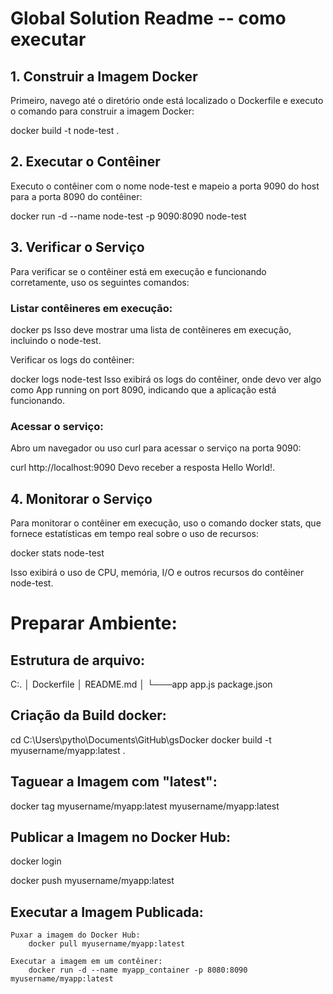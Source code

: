 # Global Solution Readme -- como executar

## 1. Construir a Imagem Docker
Primeiro, navego até o diretório onde está localizado o Dockerfile e executo o comando para construir a imagem Docker:


docker build -t node-test .


## 2. Executar o Contêiner
Executo o contêiner com o nome node-test e mapeio a porta 9090 do host para a porta 8090 do contêiner:

docker run -d --name node-test -p 9090:8090 node-test


## 3. Verificar o Serviço
Para verificar se o contêiner está em execução e funcionando corretamente, uso os seguintes comandos:

### Listar contêineres em execução:

docker ps
Isso deve mostrar uma lista de contêineres em execução, incluindo o node-test.

Verificar os logs do contêiner:

docker logs node-test
Isso exibirá os logs do contêiner, onde devo ver algo como App running on port 8090, indicando que a aplicação está funcionando.

### Acessar o serviço:
Abro um navegador ou uso curl para acessar o serviço na porta 9090:

curl http://localhost:9090
Devo receber a resposta Hello World!.

## 4. Monitorar o Serviço
Para monitorar o contêiner em execução, uso o comando docker stats, que fornece estatísticas em tempo real sobre o uso de recursos:

docker stats node-test


Isso exibirá o uso de CPU, memória, I/O e outros recursos do contêiner node-test.



# Preparar Ambiente:
## Estrutura de arquivo:
C:.
│   Dockerfile
│   README.md
│
└───app
        app.js
        package.json

## Criação da Build docker: 
cd C:\Users\pytho\Documents\GitHub\gsDocker
docker build -t myusername/myapp:latest .

## Taguear a Imagem com "latest": 
docker tag myusername/myapp:latest myusername/myapp:latest

## Publicar a Imagem no Docker Hub:
docker login

docker push myusername/myapp:latest

## Executar a Imagem Publicada:
    Puxar a imagem do Docker Hub:
        docker pull myusername/myapp:latest

    Executar a imagem em um contêiner:
        docker run -d --name myapp_container -p 8080:8090 myusername/myapp:latest

